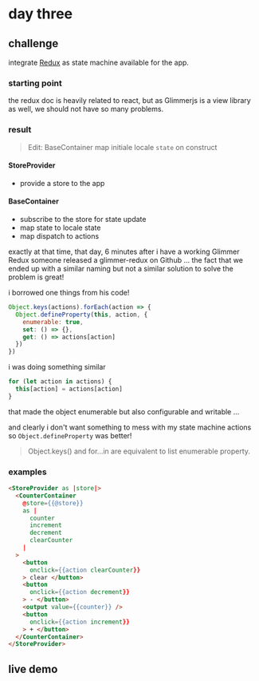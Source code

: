 # day three


## challenge

integrate [Redux]() as state machine available for the app.


### starting point

the redux doc is heavily related to react, but as Glimmerjs is a view library as well, we should not have so many problems.


### result

> Edit: BaseContainer map initiale locale `state` on construct


#### StoreProvider
  * provide a store to the app


#### BaseContainer
  * subscribe to the store for state update
  * map state to locale state
  * map dispatch to actions


exactly at that time, that day, 6 minutes after i have a working Glimmer Redux someone released a glimmer-redux on Github ... the fact that we ended up with a similar naming but not a similar solution to solve the problem is great!

i borrowed one things from his code!

```js
Object.keys(actions).forEach(action => {
  Object.defineProperty(this, action, {
    enumerable: true,
    set: () => {},
    get: () => actions[action]
  })
})
```

i was doing something similar

```js
for (let action in actions) {
  this[action] = actions[action]
}
```

that made the object enumerable but also configurable and writable ...

and clearly i don't want something to mess with my state machine actions so `Object.defineProperty` was better!

> Object.keys() and for...in are equivalent to list enumerable property.

### examples

```html
<StoreProvider as |store|>
  <CounterContainer
    @store={{@store}}
    as |
      counter
      increment
      decrement
      clearCounter
    |
  >
    <button
      onclick={{action clearCounter}}
    > clear </button>
    <button
      onclick={{action decrement}}
    > - </button>
    <output value={{counter}} />
    <button
      onclick={{action increment}}
    > + </button>
  </CounterContainer>
</StoreProvider>
```

## live demo

